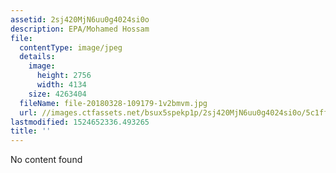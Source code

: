 ```yaml
---
assetid: 2sj420MjN6uu0g4024si0o
description: EPA/Mohamed Hossam
file:
  contentType: image/jpeg
  details:
    image:
      height: 2756
      width: 4134
    size: 4263404
  fileName: file-20180328-109179-1v2bmvm.jpg
  url: //images.ctfassets.net/bsux5spekp1p/2sj420MjN6uu0g4024si0o/5c1ff0e8fc52a675176104bdf167b07c/file-20180328-109179-1v2bmvm.jpg
lastmodified: 1524652336.493265
title: ''
---
```

No content found